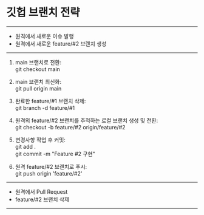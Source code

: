 # 깃헙 브랜치 전략
-------------------------------------
- 원격에서 새로운 이슈 발행
- 원격에서 새로운 feature/#2 브랜치 생성
-------------------------------------
1. main 브랜치로 전환:<br>
git checkout main

2. main 브랜치 최신화:<br>
git pull origin main

3. 완료한 feature/#1 브랜치 삭제:<br>
git branch -d feature/#1

4. 원격의 feature/#2 브랜치를 추적하는 로컬 브랜치 생성 및 전환:<br>
git checkout -b feature/#2 origin/feature/#2

5. 변경사항 작업 후 커밋:<br>
git add .<br>
git commit -m "Feature #2 구현"

6. 원격 feature/#2 브랜치로 푸시:<br>
git push origin 'feature/#2'
-------------------------------------
- 원격에서 Pull Request
- feature/#2 브랜치 삭제
-------------------------------------
